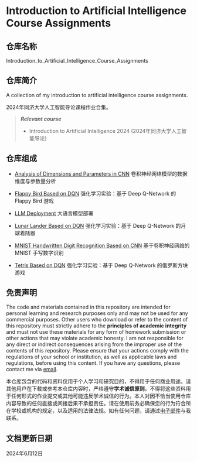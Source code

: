 # Introduction to Artificial Intelligence Course Assignments

## 仓库名称

Introduction_to_Artificial_Intelligence_Course_Assignments

## 仓库简介

A collection of my introduction to artificial intelligence course assignments.

2024年同济大学人工智能导论课程作业合集。

> ***Relevant course***
> * Introduction to Artificial Intelligence 2024 (2024年同济大学人工智能导论)

## 仓库组成

* [Analysis of Dimensions and Parameters in CNN](Analysis_of_Dimensions_and_Parameters_in_CNN)
卷积神经网络模型的数据维度与参数量分析

* [Flappy Bird Based on DQN](Flappy_Bird_Based_on_DQN)
强化学习实验：基于 Deep Q-Network 的 Flappy Bird 游戏

* [LLM Deployment](LLM_Deployment)
大语言模型部署

* [Lunar Lander Based on DQN](Lunar_Lander_Based_on_DQN)
强化学习实验：基于 Deep Q-Network 的月球着陆器

* [MNIST Handwritten Digit Recognition Based on CNN](MNIST_Handwritten_Digit_Recognition_Based_on_CNN)
基于卷积神经网络的 MNIST 手写数字识别

* [Tetris Based on DQN](Tetris_Based_on_DQN)
强化学习实验：基于 Deep Q-Network 的俄罗斯方块游戏

## 免责声明

The code and materials contained in this repository are intended for personal learning and research purposes only and may not be used for any commercial purposes. Other users who download or refer to the content of this repository must strictly adhere to the **principles of academic integrity** and must not use these materials for any form of homework submission or other actions that may violate academic honesty. I am not responsible for any direct or indirect consequences arising from the improper use of the contents of this repository. Please ensure that your actions comply with the regulations of your school or institution, as well as applicable laws and regulations, before using this content. If you have any questions, please contact me via [email](mailto:minmuslin@outlook.com).

本仓库包含的代码和资料仅用于个人学习和研究目的，不得用于任何商业用途。请其他用户在下载或参考本仓库内容时，严格遵守**学术诚信原则**，不得将这些资料用于任何形式的作业提交或其他可能违反学术诚信的行为。本人对因不恰当使用仓库内容导致的任何直接或间接后果不承担责任。请在使用前务必确保您的行为符合所在学校或机构的规定，以及适用的法律法规。如有任何问题，请通过[电子邮件](mailto:minmuslin@outlook.com)与我联系。

## 文档更新日期

2024年6月12日
